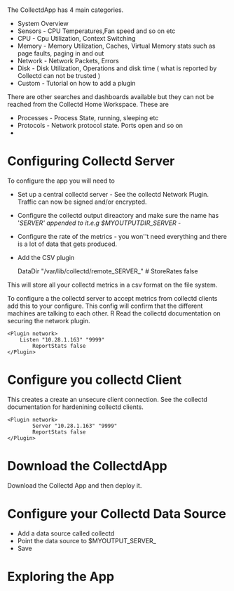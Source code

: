 # 

 The CollectdApp has 4 main categories.

 * System Overview  
 * Sensors - CPU Temperatures,Fan speed and so on  etc 
 * CPU - Cpu Utilization, Context Switching 
 * Memory - Memory Utilization, Caches, Virtual Memory stats such as page faults, paging in and out 
 * Network - Network Packets, Errors 
 * Disk - Disk Utilization, Operations and disk time ( what is reported by Collectd can not be trusted ) 
 * Custom - Tutorial on how to add a plugin 

There are other searches and dashboards available but they can not be reached from the Collectd Home Workspace. These are 

 * Processes - Process State, running, sleeping etc
 * Protocols - Network protocol state. Ports open and so on 
 *  

# Configuring Collectd Server

 To configure the app you will need to 
 * Set up a central collectd server  - See the collectd Network Plugin. Traffic can now be signed and/or encrypted. 
 * Configure the collectd output direactory and make sure the name has '_SERVER' appended to it.e.g  $MYOUTPUTDIR_SERVER_  -  
 * Configure the rate of the metrics - you won''t need everything and there is a lot of data that gets produced. 
 * Add the CSV plugin 

	<Plugin csv>
        	DataDir "/var/lib/collectd/remote_SERVER_"
	#       StoreRates false
	</Plugin>
 This will store all your collectd metrics in a csv format on the file system. 

 To configure a the collectd server to accept metrics from collectd clients add this to your configure. This config will confirm that the different machines are talking to each other.  R
 Read the collectd documentation on securing the network plugin. 

	<Plugin network>
		Listen "10.28.1.163" "9999"
	        ReportStats false
	</Plugin>


# Configure you collectd Client

 This creates a create an unsecure client connection. See the collectd documentation for hardenining collectd clients.

	<Plugin network>
        	Server "10.28.1.163" "9999"
	        ReportStats false
	</Plugin>


# Download the CollectdApp 

 Download the Collectd App and then deploy it. 



# Configure your Collectd Data Source  

 * Add a data source called collectd 
 * Point the data source to $MYOUTPUT_SERVER_
 * Save   


#  Exploring the App

